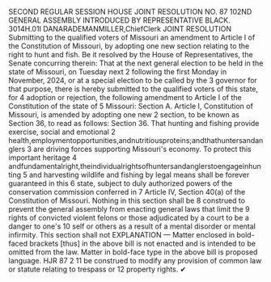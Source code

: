 SECOND REGULAR SESSION
HOUSE JOINT
RESOLUTION NO. 87
102ND GENERAL ASSEMBLY
INTRODUCED BY REPRESENTATIVE BLACK.
3014H.01I DANARADEMANMILLER,ChiefClerk
JOINT RESOLUTION
Submitting to the qualified voters of Missouri an amendment to Article I of the Constitution
of Missouri, by adopting one new section relating to the right to hunt and fish.
Be it resolved by the House of Representatives, the Senate concurring therein:
That at the next general election to be held in the state of Missouri, on Tuesday next
2 following the first Monday in November, 2024, or at a special election to be called by the
3 governor for that purpose, there is hereby submitted to the qualified voters of this state, for
4 adoption or rejection, the following amendment to Article I of the Constitution of the state of
5 Missouri:
Section A. Article I, Constitution of Missouri, is amended by adopting one new
2 section, to be known as Section 36, to read as follows:
Section 36. That hunting and fishing provide exercise, social and emotional
2 health,employmentopportunities,andnutritiousproteins;andthathuntersandanglers
3 are driving forces supporting Missouri's economy. To protect this important heritage
4 andfundamentalright,theindividualrightsofhuntersandanglerstoengageinhunting
5 and harvesting wildlife and fishing by legal means shall be forever guaranteed in this
6 state, subject to duly authorized powers of the conservation commission conferred in
7 Article IV, Section 40(a) of the Constitution of Missouri. Nothing in this section shall be
8 construed to prevent the general assembly from enacting general laws that limit the
9 rights of convicted violent felons or those adjudicated by a court to be a danger to one's
10 self or others as a result of a mental disorder or mental infirmity. This section shall not
EXPLANATION — Matter enclosed in bold-faced brackets [thus] in the above bill is not enacted and is
intended to be omitted from the law. Matter in bold-face type in the above bill is proposed language.
HJR 87 2
11 be construed to modify any provision of common law or statute relating to trespass or
12 property rights.
✔